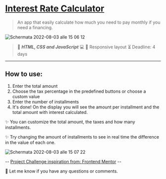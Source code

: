 # [Interest Rate Calculator](https://devcarolinealmeida.github.io/interest-rate-calculator/)


> An app that easily calculate how much you need to pay monthly if you need a financing.

![Schermata 2022-08-03 alle 15 06 12](https://user-images.githubusercontent.com/104517812/182615388-6b39305e-3fb9-455f-afe3-c65250f35e42.png)


> :pushpin: ***HTML, CSS and JavaScript***
> :computer: :iphone: Responsive layout :hourglass_flowing_sand:
> Deadline: 4 days

--------------

## How to use:
 
 1. Enter the total amount
 2. Choose the tax percentage in the predefined buttons or choose a custom value
 3. Enter the number of installments
 4. It's done! On the display you will see the amount per installment and the total amount with interest calculated.

:sparkles: You can customize the total amount, the taxes and how many installments.

:sparkles: Try changing the amount of installments to see in real time the difference in the value of each one.

![Schermata 2022-08-03 alle 15 07 22](https://user-images.githubusercontent.com/104517812/182615430-fb07354f-d3b9-4252-a1c7-8c0504eabbea.png)


--  [Project Challenge inspiration from: Frontend Mentor](https://www.frontendmentor.io/challenges/tip-calculator-app-ugJNGbJUX/hub/tip-calculator-app-TJcGnnYKhr) --

:incoming_envelope: Let me know if you have any questions or comments.
